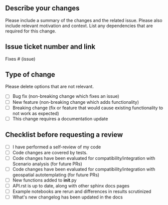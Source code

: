 ## Describe your changes

Please include a summary of the changes and the related issue. Please also include relevant motivation and context. List any dependencies that are required for this change.

## Issue ticket number and link

Fixes # (issue)

## Type of change

Please delete options that are not relevant.

- [ ] Bug fix (non-breaking change which fixes an issue)
- [ ] New feature (non-breaking change which adds functionality)
- [ ] Breaking change (fix or feature that would cause existing functionality to not work as expected)
- [ ] This change requires a documentation update

## Checklist before requesting a review

- [ ] I have performed a self-review of my code
- [ ] Code changes are covered by tests.
- [ ] Code changes have been evaluated for compatibility/integration with Scenario analysis (for future PRs)
- [ ] Code changes have been evaluated for compatibility/integration with geospatial autotemplating (for future PRs)
- [ ] New functions added to __init__.py
- [ ] API.rst is up to date, along with other sphinx docs pages
- [ ] Example notebooks are rerun and differences in results scrutinized
- [ ] What's new changelog has been updated in the docs
